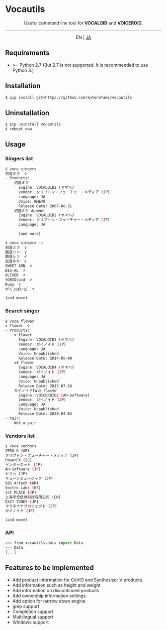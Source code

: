 # Vocautils

<p align="center">
Useful command line tool for <b>VOCALOID</b> and <b>VOICEROID</b>.
</p>

---

<p align="center">
EN | <a href="https://github.com/kotonefami/vocautils/blob/master/README.ja.md">JA</a>
</p>

## Requirements
* \>= Python 2.7 (But 2.7 is not supported. It is recommended to use Python 3.)

## Installation
```sh
$ pip install git+https://github.com/kotonefami/vocautils
```
## Uninstallation
```sh
$ pip uninstall vocautils
$ reboot now
```
## Usage
### Singers list
```sh
$ voca singers
初音ミク  ♀ 
- Products:
    初音ミク
      Engine: VOCALOID2 (ヤマハ)
      Vendor: クリプトン・フューチャー・メディア (JP)
      Language: JA
      Voice: 藤田咲
      Release Date: 2007-08-31
    初音ミク Append
      Engine: VOCALOID2 (ヤマハ)
      Vendor: クリプトン・フューチャー・メディア (JP)
      Language: JA
      
      (and more)
```
```sh
$ voca singers -s
初音ミク  ♀ 
鏡音リン  ♀ 
鏡音レン  ♂ 
巡音ルカ  ♀ 
SWEET ANN  ♀ 
BIG-AL  ♂ 
OLIVER  ♂ 
YOHIOloid  ♂ 
Ruby  ♀ 
がくっぽいど  ♂ 

(and more)
```
### Search singer
```sh
$ voca flower
v flower  ♀ 
- Products:
    v flower
      Engine: VOCALOID3 (ヤマハ)
      Vendor: ガイノイド (JP)
      Language: JA
      Voice: Unpublished
      Release Date: 2014-05-09
    v4 flower
      Engine: VOCALOID4 (ヤマハ)
      Vendor: ガイノイド (JP)
      Language: JA
      Voice: Unpublished
      Release Date: 2015-07-16
    ガイノイドTalk flower
      Engine: VOICEROID2 (AH-Software)
      Vendor: ガイノイド (JP)
      Language: JA
      Voice: Unpublished
      Release Date: 2020-04-03
- Pair:
    Not a pair
```
### Vendors list
```sh
$ voca vendors
ZERO-G (GB)
クリプトン・フューチャー・メディア (JP)
PowerFX (SE)
インターネット (JP)
AH-Software (JP)
ヤマハ (JP)
キューンミュージック (JP)
SBS Artech (KR)
Voctro Labs (ES)
1st PLACE (JP)
上海禾念信息科技有限公司 (CN)
EXIT TUNES (JP)
マクネナナプロジェクト (JP)
ガイノイド (JP)

(and more)
```
### API
```python
>>> from vocautils.data import Data
>>> Data
{...}
```
## Features to be implemented
* Add product information for CeVIO and Synthesizer V products.
* Add information such as height and weight
* Add information on discontinued products
* Add ownership information settings
* Add option for narrow down engine
* grep support
* Completion support
* Multilingual support
* Windows support